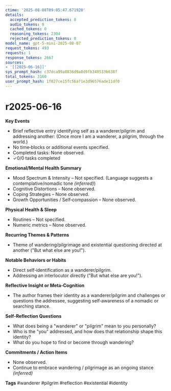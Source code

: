 ```yaml
---
ctime: '2025-08-08T09:05:47.671920'
details:
  accepted_prediction_tokens: 0
  audio_tokens: 0
  cached_tokens: 0
  reasoning_tokens: 2304
  rejected_prediction_tokens: 0
model_name: gpt-5-mini-2025-08-07
request_tokens: 493
requests: 1
response_tokens: 2667
sources:
- '[[2025-06-16]]'
sys_prompt_hash: c37dca99a8836d9a8d9fb349533b638f
total_tokens: 3160
user_prompt_hash: 1f027ce15fc56a71e3d96576ade11df0
---
```

# r2025-06-16

**Key Events**
- Brief reflective entry identifying self as a wanderer/pilgrim and addressing another: (Once more I am a wanderer, a pilgrim, through the world.)
- No time‑blocks or additional events specified.
- Completed tasks: None observed.
- ✓0/0 tasks completed

**Emotional/Mental Health Summary**
- Mood Spectrum & Intensity – Not specified. (Language suggests a contemplative/nomadic tone *(inferred)*)
- Cognitive Distortions – None observed.
- Coping Strategies – None observed.
- Growth Opportunities / Self‑compassion – None observed.

**Physical Health & Sleep**
- Routines – Not specified.
- Numeric metrics – None observed.

**Recurring Themes & Patterns**
- Theme of wandering/pilgrimage and existential questioning directed at another ("But what else are you!").

**Notable Behaviors or Habits**
- Direct self‑identification as a wanderer/pilgrim.
- Addressing an interlocutor directly ("But what else are you!").

**Reflective Insight or Meta‑Cognition**
- The author frames their identity as a wanderer/pilgrim and challenges or questions the addressee, suggesting self‑awareness of a nomadic or searching stance.

**Self‑Reflection Questions**
- What does being a "wanderer" or "pilgrim" mean to you personally?
- Who is the "you" addressed, and how does that relationship shape this identity?
- What do you hope to find or become through wandering?

**Commitments / Action Items**
- None observed.
- Continue to embrace wandering / pilgrimage as an ongoing stance *(inferred)*

**Tags**
#wanderer #pilgrim #reflection #existential #identity